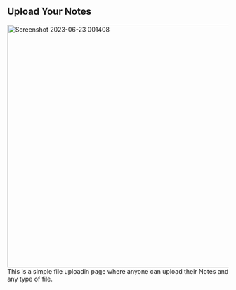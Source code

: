 <h2>Upload Your Notes</h2>
<img width="552" alt="Screenshot 2023-06-23 001408" src="https://github.com/GEC-ian/Upload_Your-/assets/69181323/c63583d7-ae34-4875-a553-21ffd78c3ec7">
<caption>This is a simple file uploadin page where anyone can upload their Notes and any type of file.</caption>
